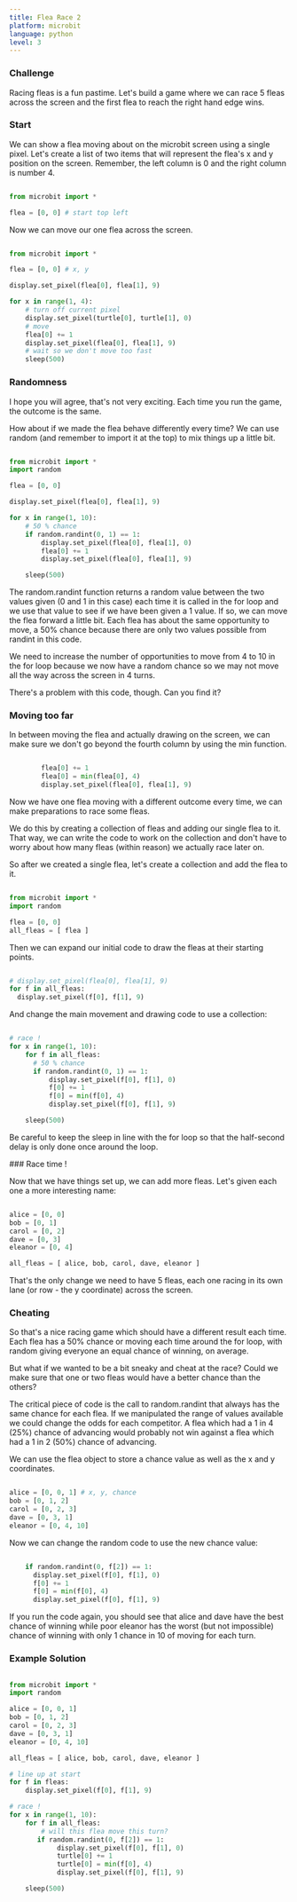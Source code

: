 ```yaml
---
title: Flea Race 2
platform: microbit
language: python 
level: 3
---
```

### Challenge

Racing fleas is a fun pastime. Let's build a game where we can race 5 fleas across the screen and the first flea to reach the right hand edge wins.

### Start

We can show a flea moving about on the microbit screen using a single pixel. Let's create a list of two items that will represent the flea's x and y position on the screen. Remember, the left column is 0 and the right column is number 4.

```python

from microbit import *

flea = [0, 0] # start top left


```

Now we can move our one flea across the screen.


```python

from microbit import *

flea = [0, 0] # x, y

display.set_pixel(flea[0], flea[1], 9)

for x in range(1, 4):
    # turn off current pixel
    display.set_pixel(turtle[0], turtle[1], 0)
    # move
    flea[0] += 1
    display.set_pixel(flea[0], flea[1], 9)
    # wait so we don't move too fast
    sleep(500)        

```

### Randomness

I hope you will agree, that's not very exciting. Each time you run the game, the outcome is the same.

How about if we made the flea behave differently every time? We can use random (and remember to import it at the top) to mix things up a little bit.


```python

from microbit import *
import random

flea = [0, 0]

display.set_pixel(flea[0], flea[1], 9)

for x in range(1, 10):
    # 50 % chance
    if random.randint(0, 1) == 1:
        display.set_pixel(flea[0], flea[1], 0)
        flea[0] += 1
        display.set_pixel(flea[0], flea[1], 9)

    sleep(500)        

```

The random.randint function returns a random value between the two values given (0 and 1 in this case) each time it is called in the for loop and we use that value to see if we have been given a 1 value. If so, we can move the flea forward a little bit. Each flea has about the same opportunity to move, a 50% chance because there are only two values possible from randint in this code.

We need to increase the number of opportunities to move from 4 to 10 in the for loop because we now have a random chance so we may not move all the way across the screen in 4 turns.

There's a problem with this code, though. Can you find it?

### Moving too far

In between moving the flea and actually drawing on the screen, we can make sure we don't go beyond the fourth column by using the min function.

```python

        flea[0] += 1
        flea[0] = min(flea[0], 4)
        display.set_pixel(flea[0], flea[1], 9)

```

Now we have one flea moving with a different outcome every time, we can make preparations to race some fleas.

We do this by creating a collection of fleas and adding our single flea to it. That way, we can write the code to work on the collection and don't have to worry about how many fleas (within reason) we actually race later on.

So after we created a single flea, let's create a collection and add the flea to it.

```python

from microbit import *
import random

flea = [0, 0]
all_fleas = [ flea ]

```

Then we can expand our initial code to draw the fleas at their starting points.

```python

# display.set_pixel(flea[0], flea[1], 9)
for f in all_fleas:
  display.set_pixel(f[0], f[1], 9)

```

And change the main movement and drawing code to use a collection:

```python

# race !
for x in range(1, 10):
    for f in all_fleas:
      # 50 % chance
      if random.randint(0, 1) == 1:
          display.set_pixel(f[0], f[1], 0)
          f[0] += 1
          f[0] = min(f[0], 4)
          display.set_pixel(f[0], f[1], 9)

    sleep(500)        

```

Be careful to keep the sleep in line with the for loop so that the half-second delay is only done once around the loop.


### Race time !

Now that we have things set up, we can add more fleas. Let's given each one a more interesting name:

```python

alice = [0, 0]
bob = [0, 1]
carol = [0, 2]
dave = [0, 3]
eleanor = [0, 4]

all_fleas = [ alice, bob, carol, dave, eleanor ]

```

That's the only change we need to have 5 fleas, each one racing in its own lane (or row - the y coordinate) across the screen.


### Cheating

So that's a nice racing game which should have a different result each time. Each flea has a 50% chance or moving each time around the for loop, with random giving everyone an equal chance of winning, on average.

But what if we wanted to be a bit sneaky and cheat at the race? Could we make sure that one or two fleas would have a better chance than the others?

The critical piece of code is the call to random.randint that always has the same chance for each flea. If we manipulated the range of values available we could change the odds for each competitor. A flea which had a 1 in 4 (25%) chance of advancing would probably not win against a flea which had a 1 in 2 (50%) chance of advancing.

We can use the flea object to store a chance value as well as the x and y coordinates.


```python

alice = [0, 0, 1] # x, y, chance
bob = [0, 1, 2]
carol = [0, 2, 3]
dave = [0, 3, 1]
eleanor = [0, 4, 10]

```

Now we can change the random code to use the new chance value:

```python

    if random.randint(0, f[2]) == 1:
      display.set_pixel(f[0], f[1], 0)
      f[0] += 1
      f[0] = min(f[0], 4)
      display.set_pixel(f[0], f[1], 9)

```

If you run the code again, you should see that alice and dave have the best chance of winning while poor eleanor has the worst (but not impossible) chance of winning with only 1 chance in 10 of moving for each turn.


### Example Solution

```python

from microbit import *
import random

alice = [0, 0, 1]
bob = [0, 1, 2]
carol = [0, 2, 3]
dave = [0, 3, 1]
eleanor = [0, 4, 10]

all_fleas = [ alice, bob, carol, dave, eleanor ]

# line up at start
for f in fleas:
    display.set_pixel(f[0], f[1], 9)

# race !
for x in range(1, 10):
    for f in all_fleas:
        # will this flea move this turn?
       if random.randint(0, f[2]) == 1:
            display.set_pixel(f[0], f[1], 0)
            turtle[0] += 1
            turtle[0] = min(f[0], 4)
            display.set_pixel(f[0], f[1], 9)

    sleep(500)        

```
